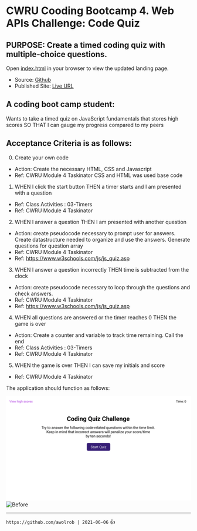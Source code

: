 # CWRU Cooding Bootcamp 4. Web APIs Challenge: Code Quiz

## PURPOSE:  Create a timed coding quiz with multiple-choice questions.

Open [index.html](./index.html) in your browser to view the updated landing page.
   - Source: [Github](https://github.com/awolrob/code-quiz)
   - Published Site: [Live URL](https://awolrob.github.io/code-quiz/)

## A coding boot camp student:
Wants to take a timed quiz on JavaScript fundamentals that stores high scores SO THAT I can gauge my progress compared to my peers 

## Acceptance Criteria is as follows:

0. Create your own code
- Action: Create the necessary HTML, CSS and Javascript
- Ref: CWRU Module 4 Taskinator CSS and HTML was used base code  

1. WHEN I click the start button THEN a timer starts and I am presented with a question
- Ref: Class Activities : 03-Timers
- Ref: CWRU Module 4 Taskinator

2. WHEN I answer a question THEN I am presented with another question
- Action: create pseudocode necessary to prompt user for answers.  Create datastructure needed to organize and use the answers.  Generate questions for question array
- Ref: CWRU Module 4 Taskinator
- Ref: https://www.w3schools.com/js/js_quiz.asp

3. WHEN I answer a question incorrectly THEN time is subtracted from the clock
- Action: create pseudocode necessary to loop through the questions and check answers.
- Ref: CWRU Module 4 Taskinator
- Ref: https://www.w3schools.com/js/js_quiz.asp

4. WHEN all questions are answered or the timer reaches 0 THEN the game is over
- Action: Create a counter and variable to track time remaining.  Call the end 
- Ref: Class Activities : 03-Timers
- Ref: CWRU Module 4 Taskinator

5. WHEN the game is over THEN I can save my initials and score
- Ref: CWRU Module 4 Taskinator

The application should function as follows:

![code quiz](./assets/images/04-web-apis-homework-demo.gif)
![Before](./assets/images/Before-01-html-css-git-homework-demo.png) 

- - -
` https://github.com/awolrob | 2021-06-06 `  :+1:
